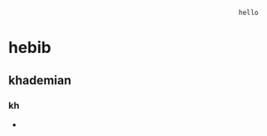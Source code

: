                                                               hello


# hebib


## khademian
 
### kh 

*

                                                                 
                                                                 
